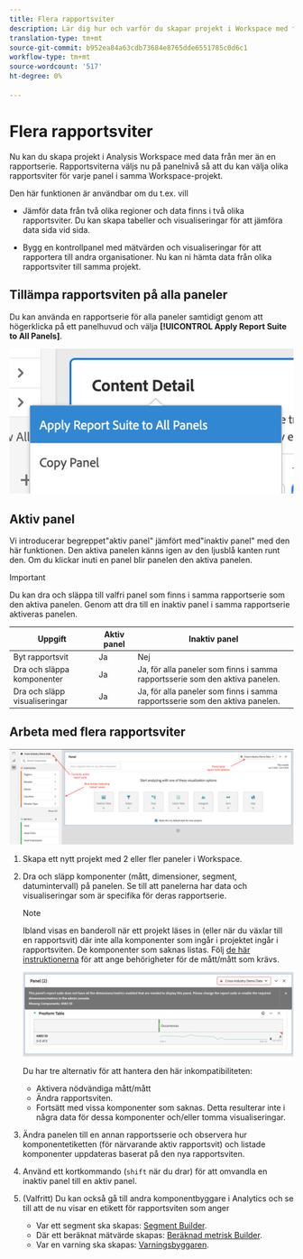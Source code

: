 ```yaml
---
title: Flera rapportsviter
description: Lär dig hur och varför du skapar projekt i Workspace med flera rapportsviter
translation-type: tm+mt
source-git-commit: b952ea84a63cdb73684e8765dde6551785c0d6c1
workflow-type: tm+mt
source-wordcount: '517'
ht-degree: 0%

---
```



# Flera rapportsviter

Nu kan du skapa projekt i Analysis Workspace med data från mer än en rapportserie. Rapportsviterna väljs nu på panelnivå så att du kan välja olika rapportsviter för varje panel i samma Workspace-projekt.

Den här funktionen är användbar om du t.ex. vill

* Jämför data från två olika regioner och data finns i två olika rapportsviter. Du kan skapa tabeller och visualiseringar för att jämföra data sida vid sida.

* Bygg en kontrollpanel med mätvärden och visualiseringar för att rapportera till andra organisationer. Nu kan ni hämta data från olika rapportsviter till samma projekt.

## Tillämpa rapportsviten på alla paneler

Du kan använda en rapportserie för alla paneler samtidigt genom att högerklicka på ett panelhuvud och välja **[!UICONTROL Apply Report Suite to All Panels]**.

![](assets/apply-rs-all-panels.png)

## Aktiv panel

Vi introducerar begreppet&quot;aktiv panel&quot; jämfört med&quot;inaktiv panel&quot; med den här funktionen. Den aktiva panelen känns igen av den ljusblå kanten runt den. Om du klickar inuti en panel blir panelen den aktiva panelen.

>[!IMPORTANT]
>Du kan dra och släppa till valfri panel som finns i samma rapportserie som den aktiva panelen. Genom att dra till en inaktiv panel i samma rapportserie aktiveras panelen.

| Uppgift | Aktiv panel | Inaktiv panel |
|---|---|---|
| Byt rapportsvit | Ja | Nej |
| Dra och släppa komponenter | Ja | Ja, för alla paneler som finns i samma rapportsserie som den aktiva panelen. |
| Dra och släpp visualiseringar | Ja | Ja, för alla paneler som finns i samma rapportsserie som den aktiva panelen. |

## Arbeta med flera rapportsviter

![](assets/mrs-ui.png)

1. Skapa ett nytt projekt med 2 eller fler paneler i Workspace.

1. Dra och släpp komponenter (mått, dimensioner, segment, datumintervall) på panelen. Se till att panelerna har data och visualiseringar som är specifika för deras rapportserie.


   >[!NOTE]
   >Ibland visas en banderoll när ett projekt läses in (eller när du växlar till en rapportsvit) där inte alla komponenter som ingår i projektet ingår i rapportsviten. De komponenter som saknas listas. Följ [de här instruktionerna](/help/admin/admin-console/permissions/product-profile.md) för att ange behörigheter för de mått/mått som krävs.

   ![](assets/incompat-rs.png)

   Du har tre alternativ för att hantera den här inkompatibiliteten:
   * Aktivera nödvändiga mått/mått
   * Ändra rapportsviten.
   * Fortsätt med vissa komponenter som saknas. Detta resulterar inte i några data för dessa komponenter och/eller tomma visualiseringar.

1. Ändra panelen till en annan rapportsserie och observera hur komponentetiketten (för närvarande aktiv rapportsvit) och listade komponenter uppdateras baserat på den nya rapportsviten.

1. Använd ett kortkommando (`shift` när du drar) för att omvandla en inaktiv panel till en aktiv panel.

1. (Valfritt) Du kan också gå till andra komponentbyggare i Analytics och se till att de nu visar en etikett för rapportsviten som anger

   * Var ett segment ska skapas: [Segment Builder](https://docs.adobe.com/content/help/en/analytics/components/segmentation/segmentation-workflow/seg-build.html).
   * Där ett beräknat mätvärde skapas: [Beräknad metrisk Builder](https://docs.adobe.com/content/help/en/analytics/components/calculated-metrics/calcmetric-workflow/cm-build-metrics.html).
   * Var en varning ska skapas: [Varningsbyggaren](https://docs.adobe.com/content/help/en/analytics/components/alerts/alert-builder.html).